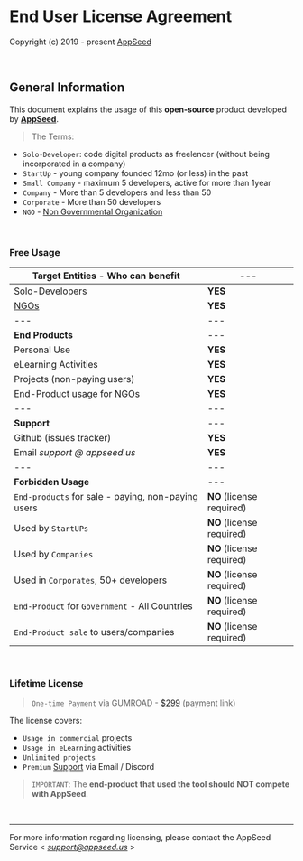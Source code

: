 # End User License Agreement  

Copyright (c) 2019 - present [AppSeed](http://appseed.us/)

<br />

## General Information

This document explains the usage of this **open-source** product developed by **[AppSeed](http://appseed.us/)**. 

> The Terms:

- `Solo-Developer`: code digital products as freelencer (without being incorporated in a company)
- `StartUp` - young company founded 12mo (or less) in the past
- `Small Company` - maximum 5 developers, active for more than 1year 
- `Company` - More than 5 developers and less than 50
- `Corporate` - More than 50 developers 
- `NGO` - [Non Governmental Organization](https://en.wikipedia.org/wiki/Non-governmental_organization)

<br />

### Free Usage 

| **Target Entities** - Who can benefit | --- |
| ---------------------------------- | --- |
| Solo-Developers | **YES** |
| [NGOs](https://en.wikipedia.org/wiki/Non-governmental_organization) | **YES** |
| --- | --- |
| **End Products** | --- |
| Personal Use | **YES** |
| eLearning Activities | **YES** |
| Projects (non-paying users) | **YES** |
| End-Product usage for [NGOs](https://en.wikipedia.org/wiki/Non-governmental_organization) | **YES** |
| --- | --- |
| **Support** | --- |
| Github (issues tracker) | **YES** |
| Email *support @ appseed.us* | **YES** |
| --- | --- |
| **Forbidden Usage** | --- |
| `End-products` for sale - paying, non-paying users | **NO** (license required) |
| Used by `StartUPs` | **NO** (license required) |
| Used by `Companies` | **NO** (license required) |
| Used in `Corporates`, 50+ developers | **NO** (license required) |
| `End-Product` for `Government` - All Countries | **NO** (license required) |
| `End-Product sale` to users/companies | **NO** (license required) |

<br />

### Lifetime License

> `One-time Payment` via GUMROAD - [$299](https://appseed.gumroad.com/l/devtool-python-converter) (payment link)

The license covers: 

- `Usage in commercial` projects
- `Usage in eLearning` activities
- `Unlimited projects`
- `Premium` [Support](https://appseed.us/support/) via Email / Discord 

> `IMPORTANT`: The **end-product that used the tool should NOT compete with AppSeed**.

<br />

---
For more information regarding licensing, please contact the AppSeed Service < *support@appseed.us* >
